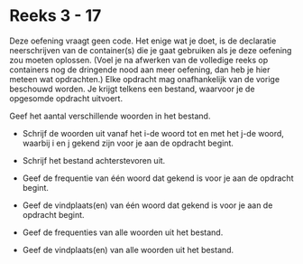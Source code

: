 # Reeks 3 - 17

Deze oefening vraagt geen code. Het enige wat je doet, is de declaratie neerschrijven van de container(s) die je gaat 
gebruiken als je deze oefening zou moeten oplossen. (Voel je na afwerken van de volledige reeks op containers nog de 
dringende nood aan meer oefening, dan heb je hier meteen wat opdrachten.)
Elke opdracht mag onafhankelijk van de vorige beschouwd worden. Je krijgt telkens een bestand, waarvoor je de opgesomde 
opdracht uitvoert.

Geef het aantal verschillende woorden in het bestand.
- Schrijf de woorden uit vanaf het i-de woord tot en met het j-de woord, waarbij i en j gekend zijn voor je aan de opdracht begint.
  

- Schrijf het bestand achterstevoren uit.
  

- Geef de frequentie van één woord dat gekend is voor je aan de opdracht begint.
  

- Geef de vindplaats(en) van één woord dat gekend is voor je aan de opdracht begint.
  

- Geef de frequenties van alle woorden uit het bestand.
  

- Geef de vindplaats(en) van alle woorden uit het bestand.
